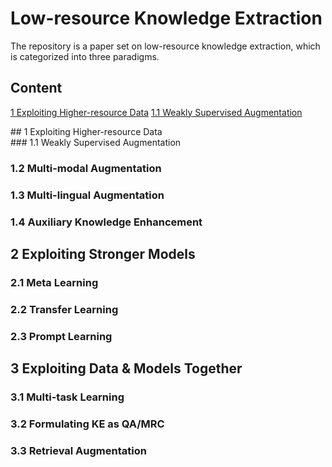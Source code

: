 # Low-resource Knowledge Extraction 

The repository is a paper set on low-resource knowledge extraction, which is categorized into three paradigms. 

## Content
[1 Exploiting Higher-resource Data](#1)
[1.1 Weakly Supervised Augmentation](#1.1)

<div id="1"></div>
## 1 Exploiting Higher-resource Data

<div id="1.1"></div>
### 1.1 Weakly Supervised Augmentation



### 1.2 Multi-modal Augmentation



### 1.3 Multi-lingual Augmentation



### 1.4 Auxiliary Knowledge Enhancement





## 2 Exploiting Stronger Models

### 2.1 Meta Learning




### 2.2 Transfer Learning



### 2.3 Prompt Learning




## 3 Exploiting Data & Models Together

### 3.1 Multi-task Learning


### 3.2 Formulating KE as QA/MRC


### 3.3 Retrieval Augmentation

